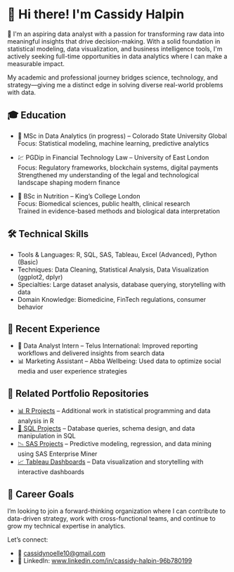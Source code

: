 # 👋 Hi there! I'm Cassidy Halpin

🎯 I'm an aspiring data analyst with a passion for transforming raw data into meaningful insights that drive decision-making. With a solid foundation in statistical modeling, data visualization, and business intelligence tools, I'm actively seeking full-time opportunities in data analytics where I can make a measurable impact.

My academic and professional journey bridges science, technology, and strategy—giving me a distinct edge in solving diverse real-world problems with data.

## 🎓 Education

- 🧮 MSc in Data Analytics (in progress) – Colorado State University Global  
  Focus: Statistical modeling, machine learning, predictive analytics

- 💹 PGDip in Financial Technology Law – University of East London  
  Focus: Regulatory frameworks, blockchain systems, digital payments  
  Strengthened my understanding of the legal and technological landscape shaping modern finance

- 🧬 BSc in Nutrition – King’s College London  
  Focus: Biomedical sciences, public health, clinical research  
  Trained in evidence-based methods and biological data interpretation

## 🛠️ Technical Skills
- Tools & Languages: R, SQL, SAS, Tableau, Excel (Advanced), Python (Basic)
- Techniques: Data Cleaning, Statistical Analysis, Data Visualization (ggplot2, dplyr)
- Specialties: Large dataset analysis, database querying, storytelling with data
- Domain Knowledge: Biomedicine, FinTech regulations, consumer behavior

## 💼 Recent Experience
- 🧠 Data Analyst Intern – Telus International: Improved reporting workflows and delivered insights from search data
- 📊 Marketing Assistant – Abba Wellbeing: Used data to optimize social media and user experience strategies


## 🔗 Related Portfolio Repositories

- [📊 R Projects](https://github.com/cas-halpin/R-Projects) – Additional work in statistical programming and data analysis in R  
- [🧮 SQL Projects](https://github.com/cas-halpin/SQL) – Database queries, schema design, and data manipulation in SQL  
- [📉 SAS Projects](https://github.com/cas-halpin/SAS) – Predictive modeling, regression, and data mining using SAS Enterprise Miner  
- [📈 Tableau Dashboards](https://github.com/cas-halpin/Tableau) – Data visualization and storytelling with interactive dashboards


## 📌 Career Goals
I’m looking to join a forward-thinking organization where I can contribute to data-driven strategy, work with cross-functional teams, and continue to grow my technical expertise in analytics.

Let’s connect:
- 📧 cassidynoelle10@gmail.com
- 🔗 LinkedIn: www.linkedin.com/in/cassidy-halpin-96b780199
